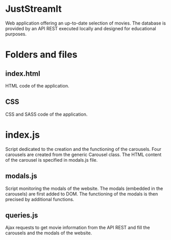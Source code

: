 # JustStreamIt
Web application offering an up-to-date selection of movies.
The database is provided by an API REST executed locally and designed for educational purposes.

# Folders and files

## index.html

HTML code of the application.

## CSS

CSS and SASS code of the application.

# index.js

Script dedicated to the creation and the functioning of the carousels.
Four carousels are created from the generic Carousel class.
The HTML content of the carousel is specified in modals.js file.

## modals.js

Script monitoring the modals of the website. 
The modals (embedded in the carousels) are first added to DOM. 
The functioning of the modals is then precised by additional functions. 

## queries.js

Ajax requests to get movie information from the API REST and fill the carousels and the modals of the website.
